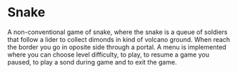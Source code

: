 # Snake
A non-conventional game of snake, where the snake is a queue of soldiers that follow a lider to collect dimonds in kind of volcano ground. When reach the 
border you go in oposite side through a portal. A menu is implemented where you can choose level difficulty, to play, to resume a game you paused, to play
a sond during game and to exit the game.

